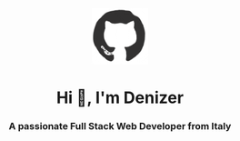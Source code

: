 <div style="width:100%;text-align:center;">
<img style="width:100px;" src="https://raw.githubusercontent.com/ViktorSvertoka/ViktorSvertoka/main/assets/github.gif"/>
</div>
<h1 align="center">Hi 👋, I'm Denizer</h1>
<h3 align="center">A passionate Full Stack Web Developer from Italy</h3>


